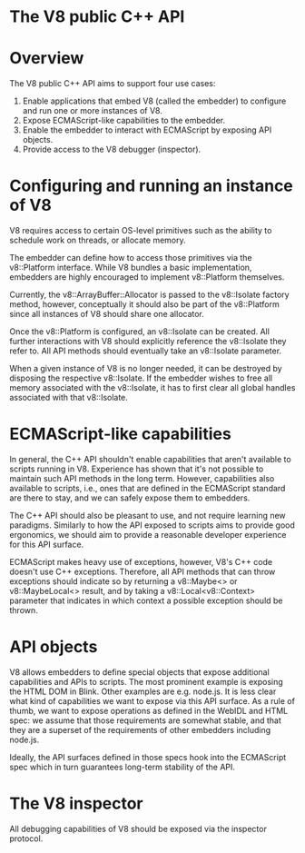 # The V8 public C++ API

# Overview

The V8 public C++ API aims to support four use cases:

1. Enable applications that embed V8 (called the embedder) to configure and run
   one or more instances of V8.
2. Expose ECMAScript-like capabilities to the embedder.
3. Enable the embedder to interact with ECMAScript by exposing API objects.
4. Provide access to the V8 debugger (inspector).

# Configuring and running an instance of V8

V8 requires access to certain OS-level primitives such as the ability to
schedule work on threads, or allocate memory.

The embedder can define how to access those primitives via the v8::Platform
interface. While V8 bundles a basic implementation, embedders are highly
encouraged to implement v8::Platform themselves.

Currently, the v8::ArrayBuffer::Allocator is passed to the v8::Isolate factory
method, however, conceptually it should also be part of the v8::Platform since
all instances of V8 should share one allocator.

Once the v8::Platform is configured, an v8::Isolate can be created. All
further interactions with V8 should explicitly reference the v8::Isolate they
refer to. All API methods should eventually take an v8::Isolate parameter.

When a given instance of V8 is no longer needed, it can be destroyed by
disposing the respective v8::Isolate. If the embedder wishes to free all memory
associated with the v8::Isolate, it has to first clear all global handles
associated with that v8::Isolate.

# ECMAScript-like capabilities

In general, the C++ API shouldn't enable capabilities that aren't available to
scripts running in V8. Experience has shown that it's not possible to maintain
such API methods in the long term. However, capabilities also available to
scripts, i.e., ones that are defined in the ECMAScript standard are there to
stay, and we can safely expose them to embedders.

The C++ API should also be pleasant to use, and not require learning new
paradigms. Similarly to how the API exposed to scripts aims to provide good
ergonomics, we should aim to provide a reasonable developer experience for this
API surface.

ECMAScript makes heavy use of exceptions, however, V8's C++ code doesn't use
C++ exceptions. Therefore, all API methods that can throw exceptions should
indicate so by returning a v8::Maybe&lt;&gt; or v8::MaybeLocal&lt;&gt; result,
and by taking a v8::Local&lt;v8::Context&gt; parameter that indicates in which
context a possible exception should be thrown.

# API objects

V8 allows embedders to define special objects that expose additional
capabilities and APIs to scripts. The most prominent example is exposing the
HTML DOM in Blink. Other examples are e.g. node.js. It is less clear what kind
of capabilities we want to expose via this API surface. As a rule of thumb, we
want to expose operations as defined in the WebIDL and HTML spec: we
assume that those requirements are somewhat stable, and that they are a
superset of the requirements of other embedders including node.js.

Ideally, the API surfaces defined in those specs hook into the ECMAScript spec
which in turn guarantees long-term stability of the API.

# The V8 inspector

All debugging capabilities of V8 should be exposed via the inspector protocol.

